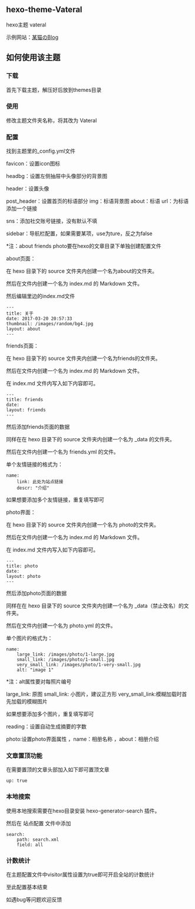 ## hexo-theme-Vateral

hexo主题 vateral

示例网站：[某猫のBlog](https://www.moumaobuchiyu.com)

## 如何使用该主题

### 下载

首先下载主题，解压好后放到themes目录

### 使用

修改主题文件夹名称，将其改为 Vateral

### 配置

找到主题里的_config.yml文件

favicon：设置icon图标

headbg：设置左侧抽屉中头像部分的背景图

header：设置头像

post_header：设置首页的标语部分 img：标语背景图 about：标语 url：为标语添加一个链接

sns：添加社交账号链接，没有默认不填

sidebar：导航栏配置，如果需要某项，use为ture，反之为false

*注：about friends photo要在hexo的文章目录下单独创建配置文件 

about页面：

在 hexo 目录下的 source 文件夹内创建一个名为about的文件夹。

然后在文件内创建一个名为 index.md 的 Markdown 文件。

然后编辑里边的index.md文件

```
---
title: 关于
date: 2017-03-20 20:57:33
thumbnail: /images/random/bg4.jpg
layout: about
---
```

friends页面：

在 hexo 目录下的 source 文件夹内创建一个名为friends的文件夹。

然后在文件内创建一个名为 index.md 的 Markdown 文件。

在 index.md 文件内写入如下内容即可。
```
---
title: friends
date:
layout: friends
---
```
然后添加friends页面的数据

同样在在 hexo 目录下的 source 文件夹内创建一个名为 _data 的文件夹。

然后在文件内创建一个名为 friends.yml 的文件。

单个友情链接的格式为：
```
name:
    link: 此处为站点链接
    descr: "介绍"
```

如果想要添加多个友情链接，重复填写即可

photo界面：

在 hexo 目录下的 source 文件夹内创建一个名为 photo的文件夹。

然后在文件内创建一个名为 index.md 的 Markdown 文件。

在 index.md 文件内写入如下内容即可。
```
---
title: photo
date:
layout: photo
---
```
然后添加photo页面的数据    

同样在在 hexo 目录下的 source 文件夹内创建一个名为 _data（禁止改名）的文件夹。

然后在文件内创建一个名为 photo.yml 的文件。

单个图片的格式为：

```
name:
    large_link: /images/photo/1-large.jpg
    small_link: /images/photo/1-small.jpg
    very_small_link: /images/photo/1-very-small.jpg
    alt: "image 1"
```

*注：alt属性要对每照片编号

large_link: 原图
small_link: 小图片，建议正方形
very_small_link:模糊加载时首先加载的模糊图片

如果想要添加多个图片，重复填写即可

reading：设置自动生成摘要的字数

photo:设置photo界面属性 ，name：相册名称 ，about：相册介绍

### 文章置顶功能

在需要置顶的文章头部加入如下即可置顶文章
```
up: true
```

### 本地搜索

使用本地搜索需要在hexo目录安装 hexo-generator-search 插件。

然后在 站点配置 文件中添加
```
search:
	path: search.xml
	field: all
```

### 计数统计

在主题配置文件中visitor属性设置为true即可开启全站的计数统计

至此配置基本结束

如遇bug等问题欢迎反馈
